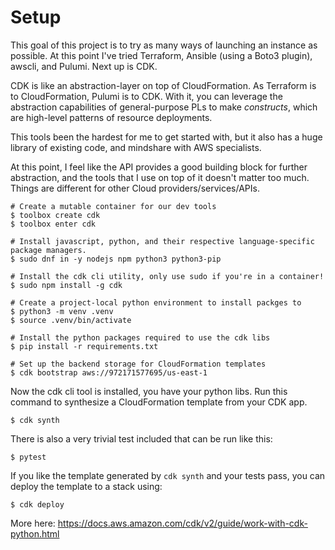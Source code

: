 
# Setup
This goal of this project is to try as many ways of launching an instance as possible. At this point I've tried Terraform, Ansible (using a Boto3 plugin), awscli, and Pulumi. Next up is CDK.

CDK is like an abstraction-layer on top of CloudFormation. As Terraform is to CloudFormation, Pulumi is to CDK. With it, you can leverage the abstraction capabilities of general-purpose PLs to make *constructs*, which are high-level patterns of resource deployments.

This tools been the hardest for me to get started with, but it also has a huge library of existing code, and mindshare with AWS specialists.

At this point, I feel like the API provides a good building block for further abstraction, and the tools that I use on top of it doesn't matter too much. Things are different for other Cloud providers/services/APIs.

```
# Create a mutable container for our dev tools
$ toolbox create cdk
$ toolbox enter cdk

# Install javascript, python, and their respective language-specific package managers.
$ sudo dnf in -y nodejs npm python3 python3-pip

# Install the cdk cli utility, only use sudo if you're in a container!
$ sudo npm install -g cdk

# Create a project-local python environment to install packges to
$ python3 -m venv .venv
$ source .venv/bin/activate

# Install the python packages required to use the cdk libs
$ pip install -r requirements.txt

# Set up the backend storage for CloudFormation templates
$ cdk bootstrap aws://972171577695/us-east-1
````

Now the cdk cli tool is installed, you have your python libs. Run this command to synthesize a CloudFormation template from your CDK app.

```
$ cdk synth
```

There is also a very trivial test included that can be run like this:

```
$ pytest
```

If you like the template generated by `cdk synth` and your tests pass, you can deploy the template to a stack using:

```
$ cdk deploy
```

More here: https://docs.aws.amazon.com/cdk/v2/guide/work-with-cdk-python.html
